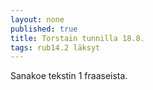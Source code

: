 ```yaml
---
layout: none
published: true
title: Torstain tunnilla 18.8.
tags: rub14.2 läksyt
---
```

Sanakoe tekstin 1 fraaseista.
